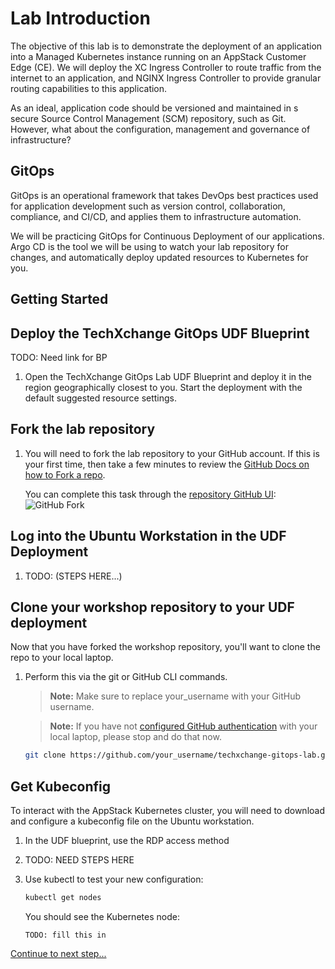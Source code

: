 # Lab Introduction

The objective of this lab is to demonstrate the deployment of an application into a Managed Kubernetes instance running on an AppStack Customer Edge (CE). We will deploy the XC Ingress Controller to route traffic from the internet to an application, and NGINX Ingress Controller to provide granular routing capabilities to this application.

As an ideal, application code should be versioned and maintained in s secure Source Control Management (SCM) repository, such as Git. However, what about the configuration, management and governance of infrastructure?

## GitOps

GitOps is an operational framework that takes DevOps best practices used for application development such as version control, collaboration, compliance, and CI/CD, and applies them to infrastructure automation.

We will be practicing GitOps for Continuous Deployment of our applications. Argo CD is the tool we will be using to watch your lab repository for changes, and automatically deploy updated resources to Kubernetes for you.

## Getting Started

## Deploy the TechXchange GitOps UDF Blueprint

TODO: Need link for BP

1. Open the TechXchange GitOps Lab UDF Blueprint and deploy it in the region geographically closest to you. Start the deployment with the default suggested resource settings.

## Fork the lab repository

1. You will need to fork the lab repository to your GitHub account.  If this is your first time, then take a few minutes to review the [GitHub Docs on how to Fork a repo](https://docs.github.com/en/get-started/quickstart/fork-a-repo).

    You can complete this task through the [repository GitHub UI](https://github.com/f5devcentral/techxchange-gitops-lab):
    ![GitHub Fork](../assets/gh_fork.jpg)

## Log into the Ubuntu Workstation in the UDF Deployment

1. TODO: (STEPS HERE...)

## Clone your workshop repository to your UDF deployment

Now that you have forked the workshop repository, you'll want to clone the repo to your local laptop.  

1. Perform this via the git or GitHub CLI commands.

    > **Note:** Make sure to replace your_username with your GitHub username.

    > **Note:** If you have not [configured GitHub authentication](https://docs.github.com/en/authentication) with your local laptop, please stop and do that now.

    ```bash
    git clone https://github.com/your_username/techxchange-gitops-lab.git techxchange-gitops-lab
    ```

## Get Kubeconfig

To interact with the AppStack Kubernetes cluster, you will need to download and configure a kubeconfig file on the Ubuntu workstation.

1. In the UDF blueprint, use the RDP access method

1. TODO: NEED STEPS HERE

1. Use kubectl to test your new configuration:

    ```bash
    kubectl get nodes
    ```

    You should see the Kubernetes node:

    ```shell
    TODO: fill this in
    ```

[Continue to next step...](argocd.md)
